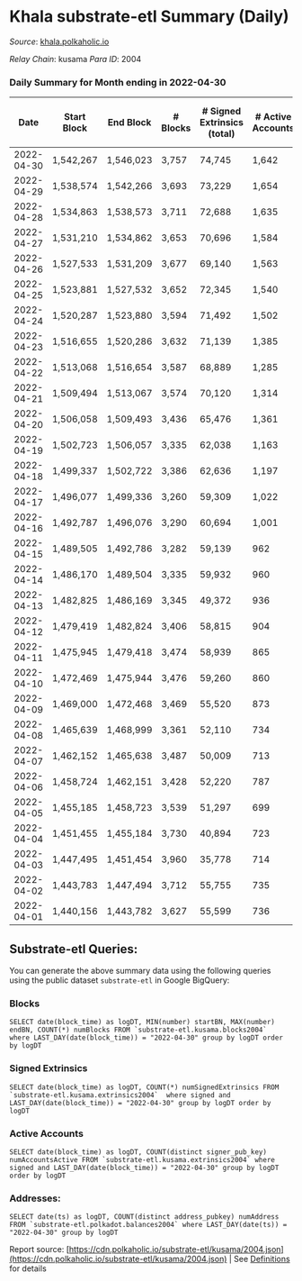 # Khala substrate-etl Summary (Daily)

_Source_: [khala.polkaholic.io](https://khala.polkaholic.io)

*Relay Chain*: kusama
*Para ID*: 2004



### Daily Summary for Month ending in 2022-04-30


| Date | Start Block | End Block | # Blocks | # Signed Extrinsics (total) | # Active Accounts | # Passive | # New | # Addresses with Balances | # Events | # Transfers | # XCM Transfers In | # XCM Transfers Out |
| ---- | ----------- | --------- | -------- | --------------------------- | ----------------- | --------- | ----- | ------------------------- | -------- | ----------- | ------------------ | ------------------- |
| 2022-04-30 | 1,542,267 | 1,546,023 | 3,757  | 74,745 | 1,642 |  |  | 14,797 | 778,361 | 1,855 ($2,860,836.45) | 5 ($42,720.15) |   |
| 2022-04-29 | 1,538,574 | 1,542,266 | 3,693  | 73,229 | 1,654 |  |  | 14,756 | 761,549 | 1,749 ($2,203,504.09) | 6 ($2,165.35) |   |
| 2022-04-28 | 1,534,863 | 1,538,573 | 3,711  | 72,688 | 1,635 |  |  | 14,706 | 757,973 | 1,725 ($1,155,219.29) | 8 ($1,595.37) |   |
| 2022-04-27 | 1,531,210 | 1,534,862 | 3,653  | 70,696 | 1,584 |  |  | 14,678 | 736,649 | 1,795 ($3,587,600.83) | 11 ($20,473.89) |   |
| 2022-04-26 | 1,527,533 | 1,531,209 | 3,677  | 69,140 | 1,563 |  |  | 14,615 | 729,969 | 1,363 ($1,151,483.77) | 11 ($3,406.32) |   |
| 2022-04-25 | 1,523,881 | 1,527,532 | 3,652  | 72,345 | 1,540 |  |  | 14,578 | 754,079 | 1,527 ($1,134,277.68) | 20 ($26,079.90) |   |
| 2022-04-24 | 1,520,287 | 1,523,880 | 3,594  | 71,492 | 1,502 |  |  | 14,554 | 752,019 | 1,794 ($1,894,701.34) | 12 ($3,581.78) |   |
| 2022-04-23 | 1,516,655 | 1,520,286 | 3,632  | 71,139 | 1,385 |  |  | 14,520 | 751,546 | 1,869 ($1,105,735.39) | 14 ($8,754.92) |   |
| 2022-04-22 | 1,513,068 | 1,516,654 | 3,587  | 68,889 | 1,285 |  |  | 14,481 | 731,798 | 2,033 ($3,077,209.37) | 1 ($103.76) |   |
| 2022-04-21 | 1,509,494 | 1,513,067 | 3,574  | 70,120 | 1,314 |  |  | 14,451 | 741,647 | 1,799 ($1,909,072.00) | 6 ($937.17) |   |
| 2022-04-20 | 1,506,058 | 1,509,493 | 3,436  | 65,476 | 1,361 |  |  | 14,432 | 690,387 | 1,510 ($1,554,490.37) | 4 ($3,156.72) |   |
| 2022-04-19 | 1,502,723 | 1,506,057 | 3,335  | 62,038 | 1,163 |  |  | 14,444 | 655,014 | 1,187 ($1,202,165.15) | 6 ($1,020.57) |   |
| 2022-04-18 | 1,499,337 | 1,502,722 | 3,386  | 62,636 | 1,197 |  |  | 14,383 | 664,358 | 1,452 ($1,542,007.94) | 5 ($1,249.65) |   |
| 2022-04-17 | 1,496,077 | 1,499,336 | 3,260  | 59,309 | 1,022 |  |  | 14,323 | 643,098 | 1,263 ($1,540,064.34) | 2 ($248.05) |   |
| 2022-04-16 | 1,492,787 | 1,496,076 | 3,290  | 60,694 | 1,001 |  |  | 14,302 | 651,754 | 985 ($228,008,891.95) | 1 ($39.35) |   |
| 2022-04-15 | 1,489,505 | 1,492,786 | 3,282  | 59,139 | 962 |  |  | 14,192 | 641,476 | 1,183 ($2,470,839.00) | 6 ($575.05) |   |
| 2022-04-14 | 1,486,170 | 1,489,504 | 3,335  | 59,932 | 960 |  |  | 14,147 | 662,625 | 1,164 ($2,985,536.57) | 7 ($21.21) |   |
| 2022-04-13 | 1,482,825 | 1,486,169 | 3,345  | 49,372 | 936 |  |  | 14,087 | 552,203 | 1,083 ($1,485,541.74) | 2 ($105.89) |   |
| 2022-04-12 | 1,479,419 | 1,482,824 | 3,406  | 58,815 | 904 |  |  | 14,028 | 653,774 | 1,046 ($1,614,959.18) | 1 ($24.80) |   |
| 2022-04-11 | 1,475,945 | 1,479,418 | 3,474  | 58,939 | 865 |  |  | 14,001 | 645,924 | 1,098 ($1,353,872.50) | 9 ($46,114.70) |   |
| 2022-04-10 | 1,472,469 | 1,475,944 | 3,476  | 59,260 | 860 |  |  | 13,902 | 657,234 | 1,122 ($2,156,665.81) | 8 ($1,812.95) |   |
| 2022-04-09 | 1,469,000 | 1,472,468 | 3,469  | 55,520 | 873 |  |  | 13,849 | 611,006 | 924 ($1,412,273.10) | 14 ($3,921.80) |   |
| 2022-04-08 | 1,465,639 | 1,468,999 | 3,361  | 52,110 | 734 |  |  | 13,812 | 571,264 | 636 ($1,619,678.70) | 20 ($17,610.76) |   |
| 2022-04-07 | 1,462,152 | 1,465,638 | 3,487  | 50,009 | 713 |  |  | 13,785 | 553,903 | 343 ($314,068.04) | 8 ($1,960.81) |   |
| 2022-04-06 | 1,458,724 | 1,462,151 | 3,428  | 52,220 | 787 |  |  | 13,778 | 575,521 | 348 ($396,644.96) | 1 ($63.95) |   |
| 2022-04-05 | 1,455,185 | 1,458,723 | 3,539  | 51,297 | 699 |  |  | 13,780 | 568,235 | 309 ($767,295.68) | 12 ($23,684.46) |   |
| 2022-04-04 | 1,451,455 | 1,455,184 | 3,730  | 40,894 | 723 |  |  | 13,756 | 430,403 | 323 ($1,444,502.06) | 2 ($11.34) |   |
| 2022-04-03 | 1,447,495 | 1,451,454 | 3,960  | 35,778 | 714 |  |  | 13,729 | 390,034 | 368 ($207,934.12) |   |   |
| 2022-04-02 | 1,443,783 | 1,447,494 | 3,712  | 55,755 | 735 |  |  | 13,706 | 619,097 | 287 ($720,191.20) | 5 ($4,478.10) |   |
| 2022-04-01 | 1,440,156 | 1,443,782 | 3,627  | 55,599 | 736 |  |  | 13,689 | 612,142 | 355 ($212,749.07) | 6 ($3,154.07) |   |

## Substrate-etl Queries:
You can generate the above summary data using the following queries using the public dataset `substrate-etl` in Google BigQuery:


### Blocks
```
SELECT date(block_time) as logDT, MIN(number) startBN, MAX(number) endBN, COUNT(*) numBlocks FROM `substrate-etl.kusama.blocks2004`  where LAST_DAY(date(block_time)) = "2022-04-30" group by logDT order by logDT
```


### Signed Extrinsics
```
SELECT date(block_time) as logDT, COUNT(*) numSignedExtrinsics FROM `substrate-etl.kusama.extrinsics2004`  where signed and LAST_DAY(date(block_time)) = "2022-04-30" group by logDT order by logDT
```


### Active Accounts
```
SELECT date(block_time) as logDT, COUNT(distinct signer_pub_key) numAccountsActive FROM `substrate-etl.kusama.extrinsics2004` where signed and LAST_DAY(date(block_time)) = "2022-04-30" group by logDT order by logDT
```


### Addresses:
```
SELECT date(ts) as logDT, COUNT(distinct address_pubkey) numAddress FROM `substrate-etl.polkadot.balances2004` where LAST_DAY(date(ts)) = "2022-04-30" group by logDT
```



Report source: [https://cdn.polkaholic.io/substrate-etl/kusama/2004.json](https://cdn.polkaholic.io/substrate-etl/kusama/2004.json) | See [Definitions](/DEFINITIONS.md) for details
